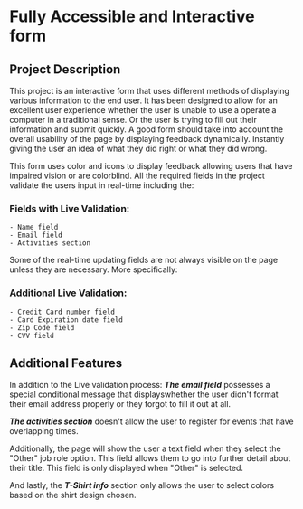 # Fully Accessible and Interactive form

## Project Description

This project is an interactive form that uses different methods of displaying various information to the end user.
It has been designed to allow for an excellent user experience whether the user is unable to use a operate a computer in
a traditional sense. Or the user is trying to fill out their information and submit quickly. A good form should take into account
the overall usability of the page by displaying feedback dynamically. Instantly giving the user an idea of what they did right or
what they did wrong.

This form uses color and icons to display feedback allowing users that have impaired vision or are colorblind. 
All the required fields in the project validate the users input in real-time including the:


### Fields with Live Validation:

    - Name field
    - Email field
    - Activities section

Some of the real-time updating fields are not always visible on the page unless they are necessary.
More specifically:

### Additional Live Validation:

    - Credit Card number field
    - Card Expiration date field
    - Zip Code field
    - CVV field

## Additional Features

In addition to the Live validation process: 
<strong><em>The email field</em></strong> possesses a special conditional message that displayswhether the user didn't format their email address properly or they forgot to fill it out at all.

<p><strong><em>The activities section</em></strong> doesn't allow the user to register for events that have overlapping times.</p> 

<p>Additionally, the page will show the user a text field when they select the "Other" job role option. This field allows them to go into further detail about their title. This field is
only displayed when "Other" is selected.</p> 
<p>And lastly, the <strong><em>T-Shirt info</em></strong> section only allows the user to select colors based on the shirt design chosen.</p>
